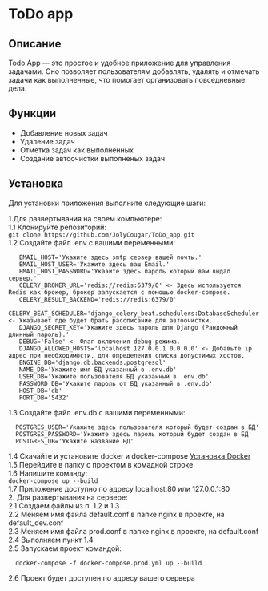 # ToDo app


## Описание
Todo App — это простое и удобное приложение для управления задачами. 
Оно позволяет пользователям добавлять, удалять и отмечать задачи как выполненные, что помогает организовать повседневные дела.


## Функции
- Добавление новых задач
- Удаление задач
- Отметка задач как выполненных
- Создание автоочистки выполненых задач

## Установка
Для установки приложения выполните следующие шаги:

1.Для развертывания на своем компьютере:<br>
  1.1 Клонируйте репозиторий:<br>
     ```
       git clone https://github.com/JolyCougar/ToDo_app.git
       ```<br>
  1.2 Создайте файл .env с вашими переменными:<br>
   ```
      EMAIL_HOST='Укажите здесь smtp сервер вашей почты.'
      EMAIL_HOST_USER='Укажите здесь ваш Email.'
      EMAIL_HOST_PASSWORD='Укаэите здесь пароль который вам выдал сервер.'
      CELERY_BROKER_URL='redis://redis:6379/0' <- Здесь используется Redis как брокер, брокер запускается с помошью docker-compose.
      CELERY_RESULT_BACKEND='redis://redis:6379/0'
      CELERY_BEAT_SCHEDULER='django_celery_beat.schedulers:DatabaseScheduler' <- Указывает где будет брать рассписание для автоочистки.
      DJANGO_SECRET_KEY='Укажите здесь пароль для Django (Рандомный длинный пароль).'
      DEBUG='False' <- Флаг включения debug режима.
      DJANGO_ALLOWED_HOSTS='localhost 127.0.0.1 0.0.0.0' <- Добавьте ip адрес при необходимости, для определения списка допустимых хостов.
      ENGINE_DB='django.db.backends.postgresql'
      NAME_DB='Укажите имя БД указанный в .env.db'
      USER_DB='Укажите пользователя БД указанный в .env.db'
      PASSWORD_DB='Укажите пароль от БД указанный в .env.db'
      HOST_DB='db'
      PORT_DB='5432'
   ```
  1.3 Создайте файл .env.db с вашими переменными:<br>
```
  POSTGRES_USER='Укажите здесь пользователя который будет создан в БД'
  POSTGRES_PASSWORD='Укажите здесь пароль который будет создан в БД'
  POSTGRES_DB='Укажите название БД'
```
  1.4 Скачайте и установите docker и docker-compose [Установка Docker](https://docs.docker.com/engine/install/)<br>
  1.5 Перейдите в папку с проектом в комадной строке<br>
  1.6 Напишите команду:<br>
    ```
      docker-compose up --build
    ```<br>
  1.7 Приложение доступно по адресу localhost:80 или 127.0.0.1:80<br>
2. Для развертывания на сервере:<br>
  2.1 Создаем файлы из п. 1.2 и 1.3<br>
  2.2 Меняем имя файла default.conf в папке nginx в проекте, на default_dev.conf<br>
  2.3 Меняем имя файла prod.conf в папке nginx в проекте, на default.conf<br>
  2.4 Выполняем пункт 1.4<br>
  2.5 Запускаем проект командой:<br>
  ```
    docker-compose -f docker-compose.prod.yml up --build
  ```
  2.6 Проект будет доступен по адресу вашего сервера<br>
